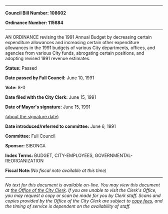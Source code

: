 

********

**Council Bill Number: 108602**
   
**Ordinance Number: 115684**
********

 AN ORDINANCE revising the 1991 Annual Budget by decreasing certain expenditure allowances and increasing certain other expenditure allowances in the 1991 budgets of various City departments, offices, and agencies from various City funds, abrogating certain positions, and adopting revised 1991 revenue estimates.

**Status:** Passed
   
**Date passed by Full Council:** June 10, 1991
   
**Vote:** 8-0
   
**Date filed with the City Clerk:** June 15, 1991
   
**Date of Mayor's signature:** June 15, 1991
   
[(about the signature date)](/~public/approvaldate.htm)
   
   
   
**Date introduced/referred to committee:** June 6, 1991
   
**Committee:** Full Council
   
**Sponsor:** SIBONGA
   
   
**Index Terms:** BUDGET, CITY-EMPLOYEES, GOVERNMENTAL-REORGANIZATION

**Fiscal Note:**_(No fiscal note available at this time)_
********

_No text for this document is available on-line. You may view this document at [the Office of the City Clerk](http://www.seattle.gov/leg/clerk/contactUs.htm). If you are unable to visit the Clerk's Office, you may request a copy or scan be made for you by Clerk staff. Scans and copies provided by the Office of the City Clerk are subject to [copy fees](http://clerk.seattle.gov/~public/clerkfees.htm), and the timing of service is dependent on the availability of staff._

